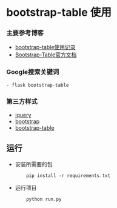 # bootstrap-table 使用

### 主要参考博客
- [bootstrap-table使用记录](https://www.cnblogs.com/wt11/p/7060305.html)
- [Bootstrap-Table官方文档](http://bootstrap-table.wenzhixin.net.cn/zh-cn/)

### Google搜索关键词
    - flask bootstrap-table

### 第三方样式
- [jquery](http://bootstrap-table.wenzhixin.net.cn/)
- [bootstrap](https://v3.bootcss.com/)
- [bootstrap-table](https://cdnjs.com/libraries/bootstrap-table)

## 运行
- 安装所需要的包
    ```shell
        pip install -r requirements.txt
    ```
- 运行项目
    ```
        python run.py
    ```
